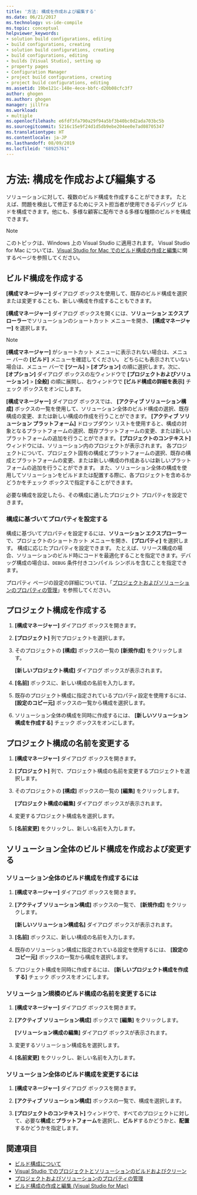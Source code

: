 ```yaml
---
title: '方法: 構成を作成および編集する'
ms.date: 06/21/2017
ms.technology: vs-ide-compile
ms.topic: conceptual
helpviewer_keywords:
- solution build configurations, editing
- build configurations, creating
- solution build configurations, creating
- build configurations, editing
- builds [Visual Studio], setting up
- property pages
- Configuration Manager
- project build configurations, creating
- project build configurations, editing
ms.assetid: 19be121c-148e-4ece-bbfc-d20b08cfc3f7
author: ghogen
ms.author: ghogen
manager: jillfra
ms.workload:
- multiple
ms.openlocfilehash: e6fdf3fa790a29f94a5bf3b40bc0d2ada703bc5b
ms.sourcegitcommit: 5216c15e9f24d1d5db9ebe204ee0e7ad08705347
ms.translationtype: HT
ms.contentlocale: ja-JP
ms.lasthandoff: 08/09/2019
ms.locfileid: "68925761"
---
```

# <a name="how-to-create-and-edit-configurations"></a>方法: 構成を作成および編集する

ソリューションに対して、複数のビルド構成を作成することができます。 たとえば、問題を検出して修正するためにテスト担当者が使用できるデバッグ ビルドを構成できます。他にも、多様な顧客に配布できる多様な種類のビルドを構成できます。

> [!NOTE]
> このトピックは、Windows 上の Visual Studio に適用されます。 Visual Studio for Mac については、[Visual Studio for Mac でのビルド構成の作成と編集](/visualstudio/mac/create-and-edit-configurations)に関するページを参照してください。

## <a name="create-build-configurations"></a>ビルド構成を作成する

**[構成マネージャー]** ダイアログ ボックスを使用して、既存のビルド構成を選択または変更することも、新しい構成を作成することもできます。

**[構成マネージャー]** ダイアログ ボックスを開くには、**ソリューション エクスプローラー**でソリューションのショートカット メニューを開き、 **[構成マネージャー]** を選択します。

> [!NOTE]
> **[構成マネージャー]** がショートカット メニューに表示されない場合は、メニュー バーの **[ビルド]** メニューを確認してください。 どちらにも表示されていない場合は、メニュー バーで **[ツール]**  >  **[オプション]** の順に選択します。次に、 **[オプション]** ダイアログ ボックスの左ウィンドウで **[プロジェクトおよびソリューション]**  >  **[全般]** の順に展開し、右ウィンドウで **[ビルド構成の詳細を表示]** チェック ボックスをオンにします。

**[構成マネージャー]** ダイアログ ボックスでは、 **[アクティブ ソリューション構成]** ボックスの一覧を使用して、ソリューション全体のビルド構成の選択、既存構成の変更、または新しい構成の作成を行うことができます。 **[アクティブ ソリューション プラットフォーム]** ドロップダウン リストを使用すると、構成の対象となるプラットフォームの選択、既存プラットフォームの変更、または新しいプラットフォームの追加を行うことができます。 **[プロジェクトのコンテキスト]** ウィンドウには、ソリューション内のプロジェクトが表示されます。 各プロジェクトについて、プロジェクト固有の構成とプラットフォームの選択、既存の構成とプラットフォームの変更、または新しい構成の作成あるいは新しいプラットフォームの追加を行うことができます。 また、ソリューション全体の構成を使用してソリューションをビルドまたは配置する際に、各プロジェクトを含めるかどうかをチェック ボックスで指定することができます。

必要な構成を設定したら、その構成に適したプロジェクト プロパティを設定できます。

### <a name="set-properties-based-on-configurations"></a>構成に基づいてプロパティを設定する

構成に基づいてプロパティを設定するには、**ソリューション エクスプローラー**で、プロジェクトのショートカット メニューを開き、 **[プロパティ]** を選択します。 構成に応じたプロパティを設定できます。 たとえば、リリース構成の場合、ソリューションのビルド時にコードを最適化することを指定できます。デバッグ構成の場合は、`DEBUG` 条件付きコンパイル シンボルを含むことを指定できます。

プロパティ ページの設定の詳細については、「[プロジェクトおよびソリューションのプロパティの管理](../ide/managing-project-and-solution-properties.md)」を参照してください。

## <a name="create-a-project-configuration"></a>プロジェクト構成を作成する

1. **[構成マネージャー]** ダイアログ ボックスを開きます。

2. **[プロジェクト]** 列でプロジェクトを選択します。

3. そのプロジェクトの **[構成]** ボックスの一覧の **[新規作成]** をクリックします。

     **[新しいプロジェクト構成]** ダイアログ ボックスが表示されます。

4. **[名前]** ボックスに、新しい構成の名前を入力します。

5. 既存のプロジェクト構成に指定されているプロパティ設定を使用するには、 **[設定のコピー元]** ボックスの一覧から構成を選択します。

6. ソリューション全体の構成を同時に作成するには、 **[新しいソリューション構成を作成する]** チェック ボックスをオンにします。

## <a name="rename-a-project-configuration"></a>プロジェクト構成の名前を変更する

1. **[構成マネージャー]** ダイアログ ボックスを開きます。

2. **[プロジェクト]** 列で、プロジェクト構成の名前を変更するプロジェクトを選択します。

3. そのプロジェクトの **[構成]** ボックスの一覧の **[編集]** をクリックします。

     **[プロジェクト構成の編集]** ダイアログ ボックスが表示されます。

4. 変更するプロジェクト構成名を選択します。

5. **[名前変更]** をクリックし、新しい名前を入力します。

## <a name="create-and-modify-solution-wide-build-configurations"></a>ソリューション全体のビルド構成を作成および変更する

### <a name="to-create-a-solution-wide-build-configuration"></a>ソリューション全体のビルド構成を作成するには

1. **[構成マネージャー]** ダイアログ ボックスを開きます。

2. **[アクティブ ソリューション構成]** ボックスの一覧で、 **[新規作成]** をクリックします。

     **[新しいソリューション構成名]** ダイアログ ボックスが表示されます。

3. **[名前]** ボックスに、新しい構成の名前を入力します。

4. 既存のソリューション構成に指定されている設定を使用するには、 **[設定のコピー元]** ボックスの一覧から構成を選択します。

5. プロジェクト構成を同時に作成するには、 **[新しいプロジェクト構成を作成する]** チェック ボックスをオンにします。

### <a name="to-rename-a-solution-wide-build-configuration"></a>ソリューション規模のビルド構成の名前を変更するには

1. **[構成マネージャー]** ダイアログ ボックスを開きます。

2. **[アクティブ ソリューション構成]** ボックスで **[編集]** をクリックします。

     **[ソリューション構成の編集]** ダイアログ ボックスが表示されます。

3. 変更するソリューション構成名を選択します。

4. **[名前変更]** をクリックし、新しい名前を入力します。

### <a name="to-modify-a-solution-wide-build-configuration"></a>ソリューション全体のビルド構成を変更するには

1. **[構成マネージャー]** ダイアログ ボックスを開きます。

2. **[アクティブ ソリューション構成]** ボックスの一覧で、構成を選択します。

3. **[プロジェクトのコンテキスト]** ウィンドウで、すべてのプロジェクトに対して、必要な**構成**と**プラットフォーム**を選択し、**ビルド**するかどうかと、**配置**するかどうかを指定します。

## <a name="see-also"></a>関連項目

- [ビルド構成について](../ide/understanding-build-configurations.md)
- [Visual Studio でのプロジェクトとソリューションのビルドおよびクリーン](../ide/building-and-cleaning-projects-and-solutions-in-visual-studio.md)
- [プロジェクトおよびソリューションのプロパティの管理](managing-project-and-solution-properties.md)
- [ビルド構成の作成と編集 (Visual Studio for Mac)](/visualstudio/mac/create-and-edit-configurations)